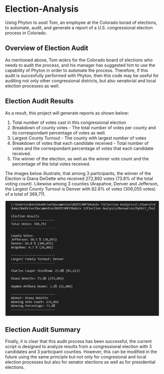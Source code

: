 # Election-Analysis
Using Phyton to assit Tom, an employee at the Colorado borad of elections, to automate, audit, and generate a report of a U.S. congressional election process in Colorado.

## Overview of Election Audit
As mentioned above, Tom wokrs for the Colorado board of elections who needs to audit the process, and his manager has suggested him to use the capability of Phyton in order to automate the process. Therefore, If this audit is succesfully performed with Phyton, then this code may be useful for auditing not only other congressional districts, but also senatorial and local election processes as well.  

## Election Audit Results
As a result, this project will generate reports as shown below:
  1. Total number of votes cast in this congressional election
  2. Breakdown of county votes - The total number of votes per county and its correspondant percentage of votes as well. 
  3. Largest County Turnout - The county with largest number of votes 
  4. Breakdown of votes that each candidate received - Total number of votes and the correspondant percentage of votes that each candidate received. 
  5. The winner of the election, as well as the winner vote count and the percentage of the total votes received. 

The images below illustrate, that among 3 participants, the winner of the Election is Diana DeGette who received 272,892 votes (73.8% of the total voting count). 
Likewise among 3 counties (Arapahoe, Denver and Jefferson, the Largest County Turnout is Denver with 82.8% of votes (306,055 votes) of a total of 369,711.  

![Image](https://github.com/rdonosob1/Election-Analysis/blob/main/The%20Election%20Results%20Printed%20to%20the%20Command%20Line.png)

## Election Audit Summary
Finally, it is clear that this audit process has been successful, the current script is designed to analyze results from a congressional election with 3 candidates and 3 participant counties. However, this can be modified in the future using the same principle but not only for congresional and local election processes but also for senator elections as well as for presidential elections.  
